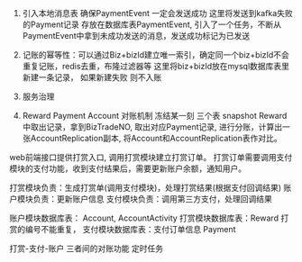1. 引入本地消息表 确保PaymentEvent 一定会发送成功 
这里将发送到kafka失败的Payment记录 存放在数据库表PaymentEvent, 引入了一个任务，不断从PaymentEvent中拿到未成功发送的消息，发送成功标记为已发送


2. 记账的幂等性：可以通过Biz+bizId建立唯一索引，确定同一个biz+bizId不会重复记账，redis去重，布隆过滤器等
这里将biz+bizId放在mysql数据库表里 新建一条记录， 如果新建失败 则不入账

3. 服务治理

4. Reward Payment  Account  对账机制 
   冻结某一刻 三个表 snapshot 
   Reward中取出记录，拿到BizTradeNO, 取出对应Payment记录, 进行分账，计算出一张AccountReplication副本, 将Account和AccountReplication表作对比。



web前端接口提供打赏入口, 调用打赏模块建立打赏订单。
打赏订单需要调用支付模块的支付功能，收到支付结果后，需要更新账户余额，通知用户。

打赏模块负责：生成打赏单(调用支付模块)，处理打赏结果(根据支付回调结果)
账户模块负责：更新账户信息
支付模块负责：调用第三方支付，处理回调结果 

账户模块数据库表： Account, AccountActivity
打赏模块数据库表：Reward 打赏的编号不能重复，
支付模块数据库表：支付订单信息 Payment

打赏-支付-账户 三者间的对账功能 定时任务 


